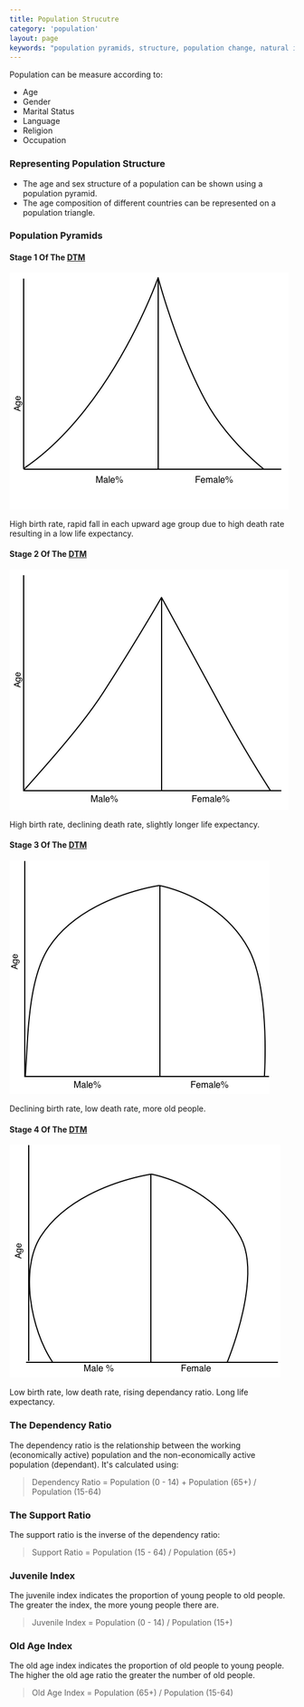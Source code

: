 ```yaml
---
title: Population Strucutre
category: 'population'
layout: page
keywords: "population pyramids, structure, population change, natural increase, birth rate, death rate, fertility rate"
---
```


Population can be measure according to:

- Age
- Gender
- Marital Status
- Language
- Religion
- Occupation

### Representing Population Structure

- The age and sex structure of a population can be shown using a population pyramid. 
- The age composition of different countries can be represented on a population triangle. 

### Population Pyramids

#### Stage 1 Of The [DTM](/population/demographic-transition-model)

![](/Images/population/10/stage1.png)

High birth rate, rapid fall in each upward age group due to high death rate resulting in a low life expectancy. 

#### Stage 2 Of The [DTM](/population/demographic-transition-model)

![](/Images/population/10/stage2.png) 

High birth rate, declining death rate, slightly longer life expectancy.

#### Stage 3 Of The [DTM](/population/demographic-transition-model)

![](/Images/population/10/stage3.png)

Declining birth rate, low death rate, more old people.

#### Stage 4 Of The [DTM](/population/demographic-transition-model)

![](/Images/population/10/stage4.png)

Low birth rate, low death rate, rising dependancy ratio. Long life expectancy. 

### The Dependency Ratio

The dependency ratio is the relationship between the working (economically active) population and the non-economically active population (dependant). It's calculated using:

> Dependency Ratio = Population (0 - 14) + Population (65+) / Population (15-64)

### The Support Ratio

The support ratio is the inverse of the dependency ratio:

> Support Ratio = Population (15 - 64) / Population (65+)

### Juvenile Index

The juvenile index indicates the proportion of young people to old people. The greater the index, the more young people there are. 

> Juvenile Index = Population (0 - 14) / Population (15+)

### Old Age Index

The old age index indicates the proportion of old people to young people. The higher the old age ratio the greater the number of old people.

> Old Age Index = Population (65+) / Population (15-64)